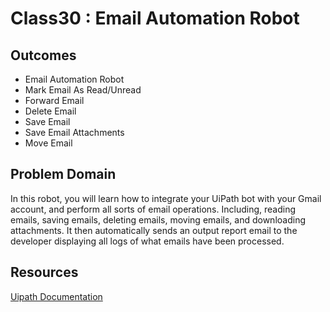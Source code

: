# Class30 : Email Automation Robot 

## Outcomes

- Email Automation Robot
- Mark Email As Read/Unread
- Forward Email
- Delete Email
- Save Email
- Save Email Attachments
- Move Email

## Problem Domain 

In this robot, you will learn how to integrate your UiPath bot with your Gmail account, and perform all sorts of email operations. Including, reading emails, saving emails, deleting emails, moving emails, and downloading attachments. It then automatically sends an output report email to the developer displaying all logs of what emails have been processed.

## Resources

[Uipath Documentation](https://docs.uipath.com/)
